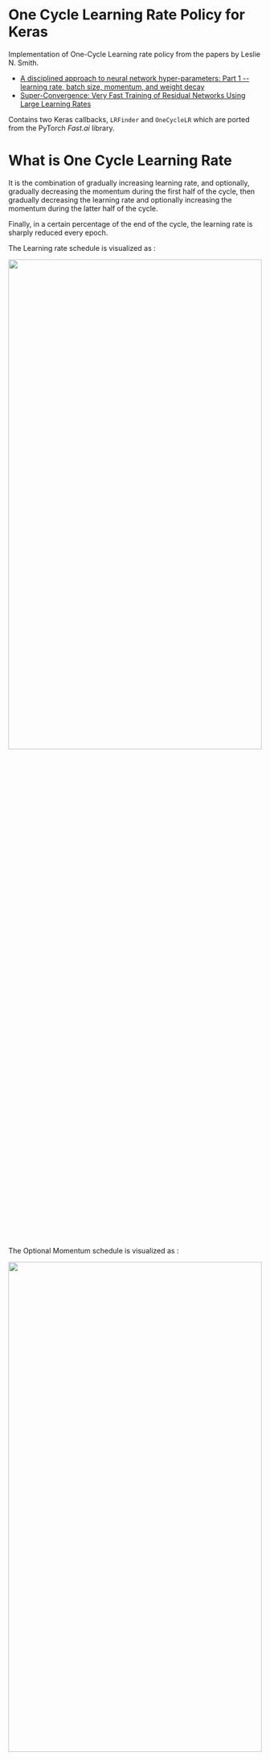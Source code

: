 # One Cycle Learning Rate Policy for Keras
Implementation of One-Cycle Learning rate policy from the papers by Leslie N. Smith.

- [A disciplined approach to neural network hyper-parameters: Part 1 -- learning rate, batch size, momentum, and weight decay](https://arxiv.org/abs/1803.09820)
- [Super-Convergence: Very Fast Training of Residual Networks Using Large Learning Rates](https://arxiv.org/abs/1708.07120)
        
Contains two Keras callbacks, `LRFinder` and `OneCycleLR` which are ported from the PyTorch *Fast.ai* library.

# What is One Cycle Learning Rate
It is the combination of gradually increasing learning rate, and optionally, gradually decreasing the momentum during the first half of the cycle, then gradually decreasing the learning rate and optionally increasing the momentum during the latter half of the cycle. 

Finally, in a certain percentage of the end of the cycle, the learning rate is sharply reduced every epoch. 

The Learning rate schedule is visualized as : 

<img src="https://github.com/titu1994/keras-one-cycle/blob/master/images/one_cycle_lr.png?raw=true" height=50% width=100%> 

The Optional Momentum schedule is visualized as : 

<img src="https://github.com/titu1994/keras-one-cycle/blob/master/images/one_cycle_momentum.png?raw=true" height=50% width=100%>

# Usage

## Finding a good learning rate
Use `LRFinder` to obtain a loss plot, and visually inspect it to determine the initial loss plot. Provided below is an example, used for the `MiniMobileNetV2` model.

An example script has been provided in `find_schedule_cifar_10.py`.

Essentially,

```python
from clr import LRFinder

lr_callback = LRFinder(num_samples, batch_size,
                       minimum_lr, maximum_lr,
                       lr_scale='exp', save_dir='path/to/save/directory')

# Ensure that number of epochs = 1 when calling fit()
model.fit(X, Y, epochs=1, batch_size=batch_size, callbacks=[lr_callback])
```
The above callback does a few things. 

- Must supply number of samples in the dataset (here, 50k from CIFAR 10) and the batch size that will be used during training.
- `lr_scale` is set to `exp` - useful when searching over a large range of learning rates. Set to `linear` to search a smaller space.
- `save_dir` - Automatic saving of the results of LRFinder on some directory path specified. This is highly encouraged.

To visualize the plot, there are two ways - 

- Use `lr_callback.plot_schedule()` after the fit() call. This uses the current training session results.
- Use class method `LRFinder.plot_schedule_from_file('path/to/save/directory')` to visualize the plot separately from the training session. This only works if you used the `save_dir` argument to save the results of the search to some location.

## Interpreting the plot

<centre>
<img src="https://github.com/titu1994/keras-one-cycle/blob/master/images/lr.png?raw=true" width="100%" height="50%">
</centre>

Consider the above plot from using the `LRFinder` on the MiniMobileNetV2 model. In particular, there are a few regions above that we need to carefully interpret. 

**Note : The values are in log 10 scale (since `exp` was used for `lr_scale`)** ; All values discussed will be based on the x-axis (learning rate) : 

- After the -1.5 point on the graph, the loss becomes erratic
- After the 0.5 point on the graph, the loss is noisy but doesn't decrease any further.
- **-1.7** is the last relatively smooth portion before the **-1.5** region. To be safe, we can choose to move a little more to the left, closer to -1.8, but this will reduce the performance. 
- It is usually important to visualize the first 2-3 epochs of `OneCycleLR` training with values close to these edges to determine which is the best. 

## Training with `OneCycleLR`
Once we find the maximum learning rate, we can then move onto using the `OneCycleLR` callback with SGD to train our model.

```python
from clr import OneCycleLR

lr_manager = OneCycleLR(num_samples, num_epoch, batch_size, max_lr
                        end_percentage=0.1, scale_precentage=None,
                        maximum_momentum=0.95, minimum_momentum=0.85)
                        
model.fit(X, Y, epochs=EPOCHS, batch_size=batch_size, callbacks=[model_checkpoint, lr_manager], 
          ...)
```

There are many parameters, but a few of the important ones : 
- Must provide a lot of training information - `number of samples`, `number of epochs`, `batch size` and `max learning rate`
- `end_percentage` is used to determine what percentage of the training epochs will be used for steep reduction in the learning rate. At its miminum, the lowest learning rate will be calculated as 1/1000th of the `max_lr` provided.
- `scale_precentage` is a confusing parameter. It dictates the scaling factor of the learning rate in the second half of the training cycle. **It is best to test this out visually using the `plot_clr.py` script to ensure there are no mistakes**. Leaving it as None defaults to using the same percentage as the provided `end_percentage`.
- `maximum/minimum_momentum` are preset according to the paper and `Fast.ai`. However, if you don't wish to scale it, set both to the same value, generally `0.9` is preferred as the momentum value for SGD. If you don't want to update the momentum / are not using SGD (not adviseable) - set both to None to ignore the momentum updates.

# Results

**-1.7** is therefore chosen to be the maximum learning rate (in log10 space) for the `OneCycleLR` schedule. Since this is in log10 scale, we use `10 ^ (x)` to get the actual learning maximum learning rate. Here, `10 ^ -1.7 ~ 0.019999`. Therefore, we round up to a **maximum learning rate of 0.02**

For the MiniMobileNetV2 model, 2 passes of the OneCycle LR with SGD (40 epochs - max lr = 0.02, 30 epochs - max lr = 0.005) obtained 90.33%. This may not seem like much, but this is a model with only 650k parameters, and in comparison, the same model trained on Adam with initial learning rate 2e-3 did not converge to the same score in over 100 epochs (89.14%). 

# Requirements
- Keras 2.1.6+
- Tensorflow (tested) / Theano / CNTK for the backend
- matplotlib to visualize the plots.
